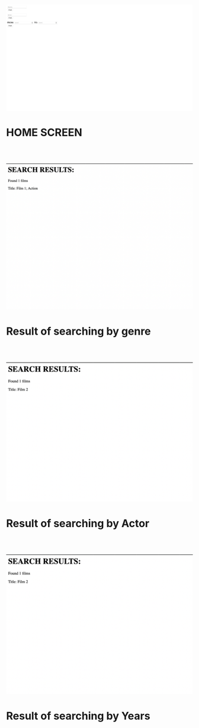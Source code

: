 
![Alt text](./static/1.png "HOME SCREEN")
<h1>HOME SCREEN</h1><br><br>

![Alt text](./static/2.png "SEARCH GENRE")
<h1>Result of searching by genre</h1><br><br>


![Alt text](./static/3.png "SEARCH ACTOR")
<h1>Result of searching by Actor</h1><br><br>

![Alt text](./static/3.png "SEARCH BY YEARS")
<h1>Result of searching by Years</h1><br><br>
